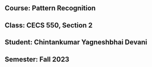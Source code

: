## Course: Pattern Recognition 
## Class: CECS 550, Section 2
## Student: Chintankumar Yagneshbhai Devani
## Semester: Fall 2023
